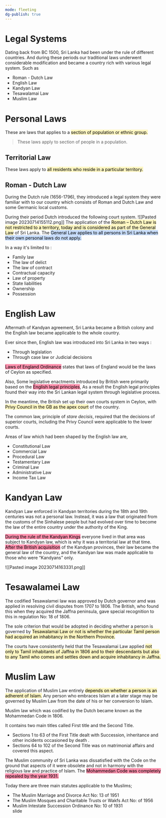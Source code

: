 ```yaml
---
mode: fleeting
dg-publish: true
---
```

# Legal Systems


Dating back from BC 1500, Sri Lanka had been under the rule of different countries. And during these periods our traditional laws underwent considerable modification
and became a country rich with various legal system. Such as

- Roman - Dutch Law
- English Law
- Kandyan Law
- Tesawalamai Law
- Muslim Law

# Personal Laws

These are laws that applies to a <mark style="background: #FFF3A3A6;">section of population or ethnic group.
</mark>

> These laws apply to section of people in a population.


## Territorial Law

These laws apply to <mark style="background: #FFF3A3A6;">all residents who reside in a particular territory.</mark>

## Roman - Dutch Law

During the Dutch rule (1656-1796), they introduced a legal system they were familiar with to our country which consists of Roman and Dutch Law and some Germanic local customs.

During their period Dutch introduced the following court system.
![[Pasted image 20230714155112.png]]
The application of the <mark style="background: #FFF3A3A6;">Roman – Dutch Law is not restricted to a territory,  today and is considered as part of the General Law</mark> of Sri Lanka.  The  <mark style="background: #ADCCFFA6;">General Law applies to all persons in Sri Lanka when their own personal  laws do not apply.    
</mark>

In a way it's limited to :
- Family law
- The law of delict
- The law of contract
- Contractual capacity
- Law of property
- State liabilities
- Ownership
- Possession

# English Law
Aftermath of Kandyan agreement, Sri Lanka became a British colony and the English law became applicable to the whole country.

Ever since then, English law was introduced into Sri Lanka in two ways :

- Through legislation
- Through case law or Judicial decisions

<mark style="background: #FF5582A6;">Laws of England Ordinance</mark> states that laws of England would be the laws of Ceylon as specified.

Also, Some legislative enactments introduced by British were primarily based on the <mark style="background: #FF5582A6;">English legal principles</mark>, As a result the English legal principles found their way into the Sri Lankan legal system through legislative process. 

In the meantime, the British set up their own courts system in Ceylon, with <mark style="background: #FFF3A3A6;">Privy Council in the GB as the apex court</mark> of the country.

The common law, principle of *stare decisis*, required that the decisions of  superior courts, including the Privy Council were applicable to the lower  courts.

Areas of law which had been shaped by the English law are,

- Constitutional Law
- Commercial Law
- Procedural Law
- Testamentary Law
- Criminal Law
- Administrative Law
- Income Tax Law

# Kandyan Law

Kandyan Law enforced in Kandyan territories during the 18th and 19th centuries was not a personal law. Instead, it was a law that originated from the customs of the Sinhalese people but had evolved over time to become the law of the entire country under the authority of the King.

<mark style="background: #FF5582A6;">During the rule of the Kandyan Kings</mark> everyone lived in that area was  subject to Kandyan law, which is why it was a territorial law at that time.  <mark style="background: #FF5582A6;">After the British acquisition</mark> of the Kandyan provinces, their law became the  general law of the country, and the Kandyan law was made applicable to  those who were “Kandyans” only.  

![[Pasted image 20230714163331.png]]

# Tesawalamei Law  

The codified Tesawalamei law was approved by Dutch governor amd was applied in resolving civil disputes from 1707 to 1806. The British, who found this when they acquired the Jaffna peninsula, gave   special recognition to this in regulation No: 18 of 1806. 

The sole criterion that would be adopted in deciding whether a person is  governed by <mark style="background: #FFF3A3A6;">Tesawalamai Law or not is whether the particular Tamil person  had acquired an inhabitancy in the Northern Province.</mark>

The courts have  consistently held that the Tesawalamai Law applied <mark style="background: #FFF3A3A6;">not only to Tamil  inhabitants of Jaffna in 1806 and to their descendants but also to any Tamil  who comes and settles down and acquire inhabitancy in Jaffna.</mark> 


# Muslim Law

The application of Muslim Law   entirely <mark style="background: #FFF3A3A6;">depends on whether a person is an  adherent of Islam.</mark>  Any person who embraces Islam at a later stage may be  governed by Muslim Law from the date of his or her conversion to Islam.   

Muslim law which was codified by the Dutch became known as the  Mohammedan Code in 1806.   

It contains two main titles called First title and the Second Title. 
- Sections 1 to 63 of the First Title dealt with Succession,  inheritance and other incidents occasioned by death .  
- Sections 64 to 102 of the Second Title was on matrimonial  affairs and covered this aspect.  

The Muslim community of Sri Lanka was dissatisfied with the Code on the  ground that aspects of it were obsolete and not in harmony with the religious  law and practice of Islam. The <mark style="background: #FF5582A6;">Mohammedan Code was completely repealed  by the year 1931. </mark> 

Today there are three main statutes applicable to the Muslims;  
- The Muslim Marriage and Divorce Act No: 13 of 1951  
- The Muslim Mosques and Charitable Trusts or Wakfs Act No:   of 1956  
- Muslim Intestate Succession Ordinance No: 10 of 1931  
 slide
